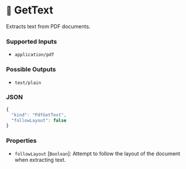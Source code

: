 # <small>:nut_and_bolt:</small> GetText

Extracts text from PDF documents.

### Supported Inputs

  - `application/pdf`

### Possible Outputs

  - `text/plain`

### JSON

```js
{
  "kind": "PdfGetText",
  "followLayout": false
}
```
### Properties

  - `followLayout` [`Boolean`]: Attempt to follow the layout of the document when extracting text.
